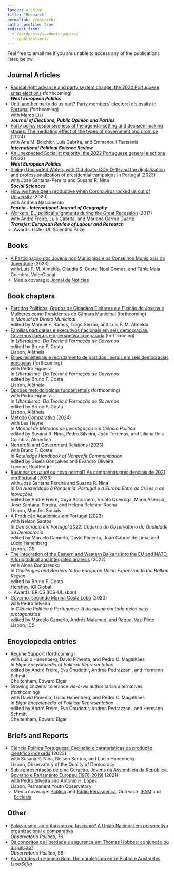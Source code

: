 ```yaml
---
layout: archive
title: "Research"
permalink: /research/
author_profile: true
redirect_from: 
  - /wordpress/academic-papers/
  - /publications/
---
```


Feel free to email me if you are unable to access any of the publications listed below.

<style>
  ul {
    padding-left: 15px; /* Diminua este valor para reduzir o espaçamento à esquerda */
  }
  
  ul li {
    margin-left: -5px; /* Diminua este valor para reduzir o espaçamento à esquerda dos itens */
  }
</style>


## Journal Articles

* [Radical right advance and party system change: the 2024 Portuguese snap elections](https://doi.org/10.1080/01402382.2024.2372752) (forthcoming) <br>
  <b><i>West European Politics</i></b><br>
* [Until another party do us part? Party members’ electoral disloyalty in Portugal](https://doi.org/10.1080/17457289.2023.2292675) (forthcoming) <br>
  with <a href="https://scholar.google.pt/citations?user=pOoSmM4AAAAJ&hl=pt-PT" style="color: inherit; text-decoration: none;">Marco Lisi<br></a>
  <b><i>Journal of Elections, Public Opinion and Parties</i></b><br>
* [Party policy responsiveness at the agenda-setting and decision-making stages: The mediating effect of the types of government and promise](https://journals.sagepub.com/doi/pdf/10.1177/01925121231155140) (2024) <br>
  with <a href="https://ciencia.iscte-iul.pt/authors/ana-maria-da-conceicao-belchior/cv" style="color: inherit; text-decoration: none;">Ana M. Belchior</a>, Luís Cabrita, and <a href="https://scholar.google.com/citations?user=5ljcooMAAAAJ&hl=en" style="color: inherit; text-decoration: none;">Emmanouil Tsatsanis</a><br> 
  <b><i>International Political Science Review</i></b><br> 
* [An unexpected Socialist majority: the 2022 Portuguese general elections](https://www.tandfonline.com/doi/pdf/10.1080/01402382.2022.2070983?casa_token=LcYisGvvnAgAAAAA:crAT_E-1iAN4OAOFmhm-S3WVaQplB5ayAlIESzTYBNLhh7yegYlg9JL5K7w0uOAvdUJYpASwsS0Lwg) (2023)<br>
  <b><i>West European Politics</i></b><br>
* [Sailing Uncharted Waters with Old Boats: COVID-19 and the digitalization and professionalization of presidential campaigns in Portugal](https://www.mdpi.com/2076-0760/12/1/45) (2023)<br>
  with <a href="https://ciencia.iscte-iul.pt/authors/jose-santana-pereira/cv" style="color: inherit; text-decoration: none;">José Santana-Pereira</a> and <a href="https://www.ulusofona.pt/docentes/susana-isabel-rogeiro-pereira-nina-6412" style="color: inherit; text-decoration: none;">Susana R. Nina</a><br>
  <b><i>Social Sciences</i></b><br>
* [How we have been productive when Coronavirus locked us out of University](https://repositorio.ul.pt/bitstream/10451/45557/1/ICS_ANascimento_How.pdf) (2020)<br>
  with Andreia Nascimento<br>
  <b><i>Fennia – International Journal of Geography</i></b><br>
* [Workers’ EU political alignments during the Great Recession](https://journals.sagepub.com/doi/10.1177/1024258917696239) (2017)<br>
  with <a href="https://ciencia.iscte-iul.pt/authors/andre-renato-leonardo-neves-dos-santos-freire/cv" style="color: inherit; text-decoration: none;">André Freire</a>, Luís Cabrita, and <a href="https://marianacarmoduarte.github.io/" style="color: inherit; text-decoration: none;">Mariana Carmo Duarte</a><br>
  <b><i>Transfer: European Review of Labour and Research</i></b><br>
  * Awards: Iscte-IUL Scientific Prize 

## Books

* [A Participação dos Jovens nos Municípios e os Conselhos Municipais da Juventude](https://www.aevst.com/wp-content/uploads/2023/10/Livro-Conselhos-Municipais-de-Juventude-1.pdf) (2023) <br>
  with Luís F. M. Almeida, Cláudia S. Costa, Noel Gomes, and Tânia Maia<br>
  Coimbra, ValorGlocal<br>
  * Media coverage: [Jornal de Notícias](https://www.jn.pt/2122761049/metade-dos-municipios-nao-tem-conselho-municipal-da-juventude/)
 
    
## Book chapters

* [Partidos Políticos, Grupos de Cidadãos Eleitores e a Eleição de Jovens e Mulheres como Presidentes de Câmara Municipal](https://www.dropbox.com/scl/fi/quffmnopfq3qx3gtwwjk0/HFerrinhoLopes_Chapter_PartidosGCE_PCM.pdf?rlkey=t55ypdlxgd6qf5h5iiq2swnjw&dl=0) (forthcoming) <br>
  In <i>Manual de Direito Municipal</i><br>
  edited by Manuel F. Ramos, Tiago Serrão, and Luís F. M. Almeida <br> 
* [Famílias partidárias e executivos nacionais em seis democracias. Governos liberais em perspetiva comparada](https://www.dropbox.com/scl/fi/hf44y9qdykj2nb09iu0ro/Cap-tulo-4.-HFL-v4-22-04-2023.pdf?rlkey=755p0lmrze7v393d4y7vzpgqr&dl=0) (forthcoming) <br> 
  In <i>Liberalismo. Da Teoria à Formação de Governos</i><br>
  edited by <a href="https://cienciavitae.pt/portal/en/7618-70C2-C7D2" style="color: inherit; text-decoration: none;">Bruno F. Costa</a><br>
  Lisbon, Alêtheia<br> 
* [Elites ministeriais e recrutamento de partidos liberais em seis democracias europeias](https://www.dropbox.com/scl/fi/z17g0h2ywzdnowywkddy5/Cap-tulo-5.-HFL-PF-vf-22-04-2023.pdf?rlkey=xp6j91u7a8by0paju80bffbb9&dl=0) (forthcoming) <br>
  with Pedro Figueira<br>
  In <i>Liberalismo. Da Teoria à Formação de Governos</i><br>
  edited by <a href="https://cienciavitae.pt/portal/en/7618-70C2-C7D2" style="color: inherit; text-decoration: none;">Bruno F. Costa</a><br>
  Lisbon, Alêtheia<br> 
* [Opções metodológicas fundamentais](https://www.dropbox.com/scl/fi/3ncmdayno2j9lun5thwcw/Cap-tulo-metodol-gico-v9-22-04-2023.pdf?rlkey=l7y8zgnbhfpgd4k6ndgmn883k&dl=0) (forthcoming) <br>
  with Pedro Figueira<br>
  In <i>Liberalismo. Da Teoria à Formação de Governos</i><br>
  edited by <a href="https://cienciavitae.pt/portal/en/7618-70C2-C7D2" style="color: inherit; text-decoration: none;">Bruno F. Costa</a><br>
  Lisbon, Alêtheia<br> 
* [Método Comparativo](https://www.dropbox.com/scl/fi/0xgf0fd9gc2z6n7pjk80v/Cap.-M-todo-Comparativo-em-Ci-ncia-Pol-tica-rev.-HFL-LH-05-04-2023.pdf?rlkey=hwzct3f97scyk4p3orb1qdnaz&dl=0) (2024) <br>
  with <a href="https://www.ics.ulisboa.pt/en/pessoa/lea-heyne" style="color: inherit; text-decoration: none;">Lea Heyne</a><br>
  In <i>Manual de Métodos de Investigação em Ciência Política</i><br>
  edited by <a href="https://www.ulusofona.pt/docentes/susana-isabel-rogeiro-pereira-nina-6412" style="color: inherit; text-decoration: none;">Susana R. Nina</a>, <a href="https://cienciavitae.pt/9F10-1005-AA57" style="color: inherit; text-decoration: none;">Pedro Silveira</a>, João Terrenas, and Liliana Reis<br>
  Coimbra, Almedina<br>
* [Nonprofit and Government Relations](https://www.taylorfrancis.com/chapters/edit/10.4324/9781003170563-18/nonprofit-government-relations-bruno-ferreira-costa-hugo-ferrinho-lopes?context=ubx&refId=e7773832-d07f-49c1-99e2-9634eed1fd0d) (2023) <br>
  with <a href="https://cienciavitae.pt/portal/en/7618-70C2-C7D2" style="color: inherit; text-decoration: none;">Bruno F. Costa</a><br>
  In <i>Routledge Handbook of Nonprofit Communication</i><br>
  edited by Gisela Gonçalves and Evandro Oliveira<br>
  London, Routledge<br>
* [<i>Business as usual</i> ou novo normal? As campanhas presidenciais de 2021 em Portugal](https://www.dropbox.com/scl/fi/4nqlax0pmlvv7ntzaaqvz/2023-Chapter-Mundos-Sociais.pdf?rlkey=4xge3q048ov8ddjs5ruwdnawu&dl=0) (2023) <br>
  with <a href="https://ciencia.iscte-iul.pt/authors/jose-santana-pereira/cv" style="color: inherit; text-decoration: none;">José Santana Pereira</a> and <a href="https://www.ulusofona.pt/docentes/susana-isabel-rogeiro-pereira-nina-6412" style="color: inherit; text-decoration: none;">Susana R. Nina</a><br>
  In <i>Da Austeridade à Pandemia. Portugal e a Europa Entre as Crises e as Inovações</i><br>
  edited by <a href="https://ciencia.iscte-iul.pt/authors/andre-renato-leonardo-neves-dos-santos-freire/cv" style="color: inherit; text-decoration: none;">André Freire</a>, <a href="https://ciencia.iscte-iul.pt/authors/guya-accornero/cv" style="color: inherit; text-decoration: none;">Guya Accornero</a>, Viriato Queiroga, Maria Asensio, <a href="https://ciencia.iscte-iul.pt/authors/jose-santana-pereira/cv" style="color: inherit; text-decoration: none;">José Santana-Pereira</a>, and Helena Belchior-Rocha<br>
  Lisbon, Mundos Sociais<br>
* [A Produção Académica em Portugal](https://www.dropbox.com/scl/fi/fttp8exx8o54psl7q5x0z/2023-Chapter-OQD-ICS.pdf?rlkey=7fr7yzjgk60jbkn5qfco3rr6q&dl=0) (2023) <br>
  with Nelson Santos<br>
  In <i>Democracia em Portugal 2022. Caderno do Observatório da Qualidade da Democracia</i><br>
  edited by <a href="https://scholar.google.pt/citations?user=3I08FWoAAAAJ&hl=en" style="color: inherit; text-decoration: none;">Marcelo Camerlo</a>, David Pimenta, João Gabriel de Lima, and Lúcio Hanenberg<br>
  Lisbon, ICS<br>
* [The integration of the Eastern and Western Balkans into the EU and NATO. A longitudinal and integrated analysis](https://www.igi-global.com/chapter/the-integration-of-the-eastern-and-western-balkans-into-the-eu-and-nato/295606) (2022) <br>
  with Alona Bondarenko<br>
  In <i>Challenges and Barriers to the European Union Expansion to the Balkan Region</i><br>
  edited by <a href="https://cienciavitae.pt/portal/en/7618-70C2-C7D2" style="color: inherit; text-decoration: none;">Bruno F. Costa</a><br>
  Hershey, IGI Global<br>
    * Awards: ERICS (ICS-ULisbon)
* [Governo, segundo Marina Costa Lobo](https://repositorio.ul.pt/bitstream/10451/47033/1/ICS_MCamerlo_Ciencia.pdf) (2020) <br>
  with <a href="https://cienciavitae.pt/9F10-1005-AA57" style="color: inherit; text-decoration: none;">Pedro Silveira</a><br>
  In <i>Ciência Política à Portuguesa. A disciplina contada pelos seus protagonistas</i><br>
  edited by <a href="https://scholar.google.pt/citations?user=3I08FWoAAAAJ&hl=en" style="color: inherit; text-decoration: none;">Marcelo Camerlo</a>, <a href="https://www.ics.ulisboa.pt/en/pessoa/andres-malamud" style="color: inherit; text-decoration: none;">Andrés Malamud</a>, and Raquel Vaz-Pinto<br>
  Lisbon, ICS<br>


## Encyclopedia entries
* Regime Support (forthcoming)<br>
  with Lúcio Hanenberg, David Pimenta, and <a href="https://www.pedro-magalhaes.org/" style="color: inherit; text-decoration: none;">Pedro C. Magalhães</a><br>
  In <i>Elgar Encyclopedia of Political Representation</i><br>
  edited by <a href="https://ciencia.iscte-iul.pt/authors/andre-renato-leonardo-neves-dos-santos-freire/cv" style="color: inherit; text-decoration: none;">André Freire</a>, Eva Önudottir, Andrea Pedrazzani, and <a href="https://scholar.google.de/citations?user=Gfdmqb4AAAAJ&hl=en" style="color: inherit; text-decoration: none;">Hermann Schmitt</a><br>
  Cheltenham, Edward Elgar<br>
* Growing citizens’ tolerance <i>vis-à-vis</i> authoritarian alternatives (forthcoming)<br>
  with David Pimenta, Lúcio Hanenberg, and <a href="https://www.pedro-magalhaes.org/" style="color: inherit; text-decoration: none;">Pedro C. Magalhães</a><br>
  In <i>Elgar Encyclopedia of Political Representation</i><br>
  edited by <a href="https://ciencia.iscte-iul.pt/authors/andre-renato-leonardo-neves-dos-santos-freire/cv" style="color: inherit; text-decoration: none;">André Freire</a>, Eva Önudottir, Andrea Pedrazzani, and <a href="https://scholar.google.de/citations?user=Gfdmqb4AAAAJ&hl=en" style="color: inherit; text-decoration: none;">Hermann Schmitt</a><br>
  Cheltenham, Edward Elgar<br>

  
## Briefs and Reports

* [Ciência Política Portuguesa. Evolução e caraterísticas da produção científica indexada](https://oqd.ics.ulisboa.pt/webwp/wp-content/uploads/2023/01/2023-Research-Brief-OQD-1.pdf) (2023)<br>
  with <a href="https://www.ulusofona.pt/docentes/susana-isabel-rogeiro-pereira-nina-6412" style="color: inherit; text-decoration: none;">Susana R. Nina</a>, Nelson Santos, and Lúcio Hanenberg<br>
  Lisbon, <a href="https://oqd.ics.ulisboa.pt/" style="color: inherit; text-decoration: none;">Observatory of the Quality of Democracy</a><br>
* [Sub-representação de uma Geração. Jovens na Assembleia da República, Governo e Parlamento Europeu (1976-2019)](https://www.opj.ics.ulisboa.pt/wp-content/uploads/ICS-Policy-Brief-2021.pdf) (2021)<br>
  with <a href="https://cienciavitae.pt/9F10-1005-AA57" style="color: inherit; text-decoration: none;">Pedro Silveira</a> and António H. Lopes<br>
  Lisbon, <a href="https://www.opj.ics.ulisboa.pt/" style="color: inherit; text-decoration: none;">Permanent Youth Observatory</a><br>
  * Media coverage: [Público](https://www.publico.pt/2022/11/28/politica/noticia/aqui-ninguem-tweetou-debate-jovens-mostraram-querem-participar-2029537) and [Rádio Renascença](https://rr.sapo.pt/especial%5C/politica/2022/01/27/pedro-silveira-os-governos-nao-podem-ser-um-one-man-show/269893/). Outreach: [IPAM](https://www.ipam.pt/blog/participacao-jovem-na-era-digital/) and [Ecclesia](https://agencia.ecclesia.pt/portal/ha-uma-sub-representacao-cronica-das-novas-geracoes-na-politica-rita-saias/).


## Other

* [Salazarismo: autoritarismo ou fascismo? A União Nacional em perspectiva organizacional e comparativa](http://www.observatoriopolitico.pt/wp-content/uploads/2017/11/WP_76_HL.pdf)<br>
  <i>Observatório Político</i>, 76<br>
* [Os conceitos de liberdade e segurança em Thomas Hobbes: conjunção ou disjunção?](http://www.observatoriopolitico.pt/wp-content/uploads/2016/03/WP_59_HFL.pdf)<br>
  <i>Observatório Político</i>, 59<br>
* [As Virtudes do Homem Bom. Um paralelismo entre Platão e Aristóteles](http://www.lusosofia.net/textos/20140517-lopes_hugo_2014_virtudes_homem_bom.pdf)<br>
  <i>LusoSofia</i><br>




<!---
# Working Papers
- Moving online? The use of web surveys in political science research (2005-2019). (with <a href="https://ciencia.iscte-iul.pt/authors/ana-maria-da-conceicao-belchior/cv" style="color: inherit; text-decoration: none;">Ana M. Belchior</a>, Viriato Queiroga and Ana Rezende-Matias)


# Work in Progress
- Perception of poll results and strategic voting. (with [<a href="https://ciencia.iscte-iul.pt/authors/jose-santana-pereira/cv" style="color: inherit; text-decoration: none;">José Santana-Pereira</a>](https://ciencia.iscte-iul.pt/authors/jose-santana-pereira/cv) and [<a href="https://www.ulusofona.pt/docentes/susana-isabel-rogeiro-pereira-nina-6412" style="color: inherit; text-decoration: none;">Susana R. Nina</a>](https://www.ulusofona.pt/docentes/susana-isabel-rogeiro-pereira-nina-6412))
- Political party ethics self-regulation. (with [Luís de Sousa](https://www.ics.ulisboa.pt/pessoa/luis-de-sousa), [Fernando Casal Bertoa](https://whogoverns.eu/biography/) and [Lúcio Hanenberg](https://www.ics.ulisboa.pt/pessoa/lucio-hanenberg))
- Party Youth Wing Organization. (with [Brit Anlar](https://www.britanlar.com/), [Kira R. Kurz](https://kirareneekurz.owlstown.net/) and [Ieva Hofmane](https://www.eui.eu/people?id=ieva-hofmane)).
- Youth Political Representation in Portugal. Evidence from local and national elections. (chapter for Political Youth Representation - A Global Perspective, edited by [Brit Anlar](https://www.britanlar.com/) and [Kira R. Kurz](https://kirareneekurz.owlstown.net/)).
- Young people and corruption perceptions in Spain and Portugal. (with [Gustavo Gouvêa Maciel](https://scholar.google.com/citations?user=po780s0AAAAJ&hl=en))
- Exposure to polls, late deciders, and strategic voting. A tale of three elections in Portugal. (with [<a href="https://ciencia.iscte-iul.pt/authors/jose-santana-pereira/cv" style="color: inherit; text-decoration: none;">José Santana-Pereira</a>](https://ciencia.iscte-iul.pt/authors/jose-santana-pereira/cv) and [<a href="https://www.ulusofona.pt/docentes/susana-isabel-rogeiro-pereira-nina-6412" style="color: inherit; text-decoration: none;">Susana R. Nina</a>](https://www.ulusofona.pt/docentes/susana-isabel-rogeiro-pereira-nina-6412))

--->
